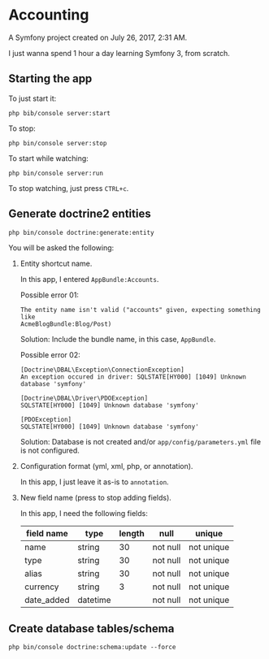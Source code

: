 Accounting
==========

A Symfony project created on July 26, 2017, 2:31 AM.

I just wanna spend 1 hour a day learning Symfony 3, from scratch.

## Starting the app

To just start it:

```
php bib/console server:start
```

To stop:

```
php bin/console server:stop
```

To start while watching:

```
php bin/console server:run
```

To stop watching, just press `CTRL+c`.

## Generate doctrine2 entities

```
php bin/console doctrine:generate:entity
```

You will be asked the following:

1.  Entity shortcut name.

    In this app, I entered `AppBundle:Accounts`.

    Possible error 01:
    ```
    The entity name isn't valid ("accounts" given, expecting something like
    AcmeBlogBundle:Blog/Post)
    ```

    Solution: Include the bundle name, in this case, `AppBundle`.

    Possible error 02:
    ```
    [Doctrine\DBAL\Exception\ConnectionException]
    An exception occured in driver: SQLSTATE[HY000] [1049] Unknown database 'symfony'
    ```

    ```
    [Doctrine\DBAL\Driver\PDOException]
    SQLSTATE[HY000] [1049] Unknown database 'symfony'
    ```

    ```
    [PDOException]
    SQLSTATE[HY000] [1049] Unknown database 'symfony'
    ```

    Solution: Database is not created and/or `app/config/parameters.yml` file is
    not configured.

2.  Configuration format (yml, xml, php, or annotation).

    In this app, I just leave it as-is to `annotation`.

3.  New field name (press <return> to stop adding fields).

    In this app, I need the following fields:

    | field name | type     | length | null     | unique     |
    | ---------- | -------- | ------ | -------- | ---------- |
    | name       | string   | 30     | not null | not unique |
    | type       | string   | 30     | not null | not unique |
    | alias      | string   | 30     | not null | not unique |
    | currency   | string   | 3      | not null | not unique | 
    | date_added | datetime |        | not null | not unique |

## Create database tables/schema

```
php bin/console doctrine:schema:update --force
```
